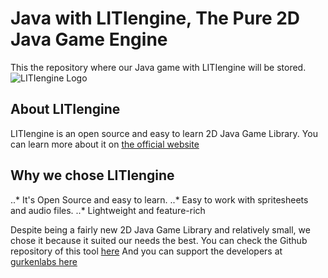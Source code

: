 # Java with LITIengine, The Pure 2D Java Game Engine
This the repository where our Java game with LITIengine will be stored.
![LITIengine Logo](https://raw.githubusercontent.com/gurkenlabs/litiengine/master/resources/LITIEngine_Logo_big.png)

## About LITIengine
LITIengine is an open source and easy to learn 2D Java Game Library. You can learn more about it on [the official website](https://litiengine.com/)

## Why we chose LITIengine
..* It's Open Source and easy to learn.
..* Easy to work with spritesheets and audio files.
..* Lightweight and feature-rich

Despite being a fairly new 2D Java Game Library and relatively small, we chose it because it suited our needs the best.
You can check the Github repository of this tool [here](https://github.com/gurkenlabs/litiengine)
And you can support the developers at [gurkenlabs here](https://gurkenlabs.de/)
